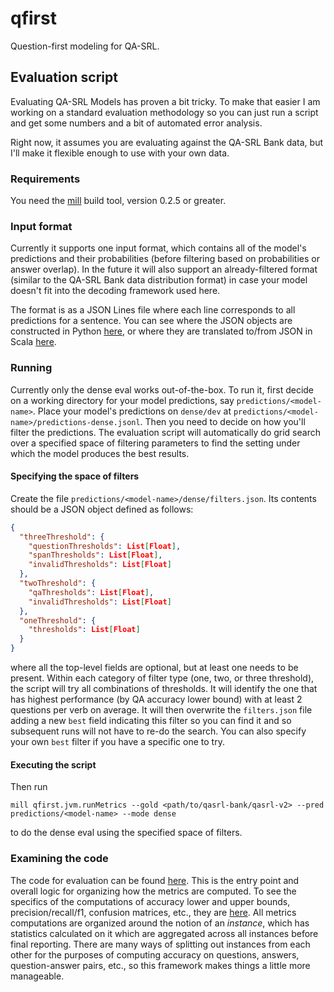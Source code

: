 # qfirst

Question-first modeling for QA-SRL.

## Evaluation script

Evaluating QA-SRL Models has proven a bit tricky. To make that easier I am
working on a standard evaluation methodology so you can just run a script and
get some numbers and a bit of automated error analysis.

Right now, it assumes you are evaluating against the QA-SRL Bank data, but I'll
make it flexible enough to use with your own data.


### Requirements

You need the [mill](https://github.com/lihaoyi/mill) build tool, version 0.2.5
or greater.

### Input format

Currently it supports one input format, which contains all of the model's
predictions and their probabilities (before filtering based on probabilities or
answer overlap). In the future it will also support an already-filtered format
(similar to the QA-SRL Bank data distribution format) in case your model doesn't
fit into the decoding framework used here.

The format is as a JSON Lines file where each line corresponds to all
predictions for a sentence. You can see where the JSON objects are constructed
in Python [here](qfirst/metrics/prediction_saving_metric.py), or where they are
translated to/from JSON in Scala
[here](qfirst-scala/src-jvm/qfirst/Predictions.scala).

### Running

Currently only the dense eval works out-of-the-box.
To run it, first decide on a working directory for your model predictions,
say `predictions/<model-name>`. Place your model's predictions on `dense/dev`
at `predictions/<model-name>/predictions-dense.jsonl`.
Then you need to decide on how you'll filter the predictions. The evaluation
script will automatically do grid search over a specified space of filtering
parameters to find the setting under which the model produces the best results.

#### Specifying the space of filters

Create the file `predictions/<model-name>/dense/filters.json`. Its contents
should be a JSON object defined as follows:
```json
{
  "threeThreshold": {
    "questionThresholds": List[Float],
    "spanThresholds": List[Float],
    "invalidThresholds": List[Float]
  },
  "twoThreshold": {
    "qaThresholds": List[Float],
    "invalidThresholds": List[Float]
  },
  "oneThreshold": {
    "thresholds": List[Float]
  }
}
```
where all the top-level fields are optional, but at least one needs to be
present. Within each category of filter type (one, two, or three threshold),
the script will try all combinations of thresholds. It will identify the one
that has highest performance (by QA accuracy lower bound) with at least 2
questions per verb on average.
It will then overwrite the `filters.json` file adding a new `best` field
indicating this filter so you can find it and so subsequent runs will not have
to re-do the search. You can also specify your own `best` filter if you have a
specific one to try.

#### Executing the script

Then run 
```
mill qfirst.jvm.runMetrics --gold <path/to/qasrl-bank/qasrl-v2> --pred predictions/<model-name> --mode dense
```
to do the dense eval using the specified space of filters.

### Examining the code

The code for evaluation can be found
[here](qfirst-scala/src-jvm/qfirst/MetricsApp.scala).
This is the entry point and overall logic for organizing how the metrics are
computed. To see the specifics of the computations of accuracy lower and upper
bounds, precision/recall/f1, confusion matrices, etc., they are
[here](qfirst-scala/src-jvm/qfirst/Instances.scala).
All metrics computations are organized around the notion of an _instance_,
which has statistics calculated on it which are aggregated across all instances
before final reporting. There are many ways of splitting out instances from each
other for the purposes of computing accuracy on questions, answers,
question-answer pairs, etc., so this framework makes things a little more
manageable.
